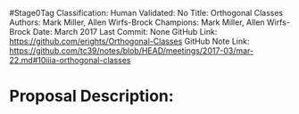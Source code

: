 #Stage0Tag
Classification:
Human Validated: No
Title: Orthogonal Classes
Authors: Mark Miller, Allen Wirfs-Brock
Champions: Mark Miller, Allen Wirfs-Brock
Date: March 2017
Last Commit: None
GitHub Link: https://github.com/erights/Orthogonal-Classes
GitHub Note Link: https://github.com/tc39/notes/blob/HEAD/meetings/2017-03/mar-22.md#10iiia-orthogonal-classes

# Proposal Description:
